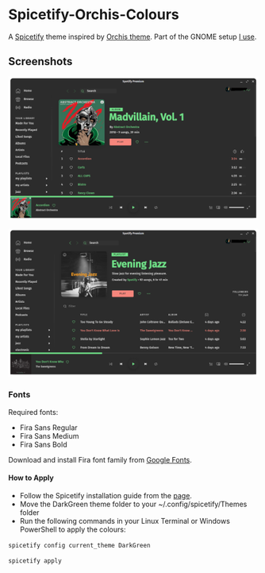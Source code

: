 # Spicetify-Orchis-Colours

A [Spicetify](https://github.com/khanhas/spicetify-cli) theme inspired by [Orchis theme](https://github.com/vinceliuice/Orchis-theme). Part of the GNOME setup [I use](https://www.reddit.com/r/unixporn/comments/mw80cl/gnome_clean_and_green_orchis/).


## Screenshots

![screenshot](screenshot.png)

![screenshot2](screenshot2.png)


### Fonts

Required fonts:
 - Fira Sans Regular
 - Fira Sans Medium
 - Fira Sans Bold

Download and install Fira font family from [Google Fonts](https://fonts.google.com/specimen/Fira+Sans).


#### How to Apply

 - Follow the Spicetify installation guide from the [page](https://github.com/khanhas/spicetify-cli).
 - Move the DarkGreen theme folder to your ~/.config/spicetify/Themes folder
 - Run the following commands in your Linux Terminal or Windows PowerShell to apply the colours:
 
 ```spicetify config current_theme DarkGreen```
 
 ```spicetify apply```
 
 


